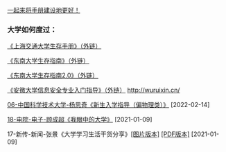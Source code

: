[一起来将手册建设地更好！](Preface/fenxiang.md)

### 大学如何度过：

[《上海交通大学生存手册》（外链）](https://survivesjtu.gitbook.io/survivesjtumanual/xu/xu)

[《东南大学生存指南》（外链）](https://www.yuque.com/wangzonghui-jujm4/telvdb)

[《东南大学生存指南2.0》（外链）](https://www.yuque.com/books/share/7b35bef7-f726-40da-9dd0-9e9eecce0ed9)

[《安微大学信息安全专业入门指导》（外链）](https://first-book-2.gitbook.io/-1/) http://wuruixin.cn/

[06-中国科学技术大学-杨思奇《新生入学指导（偏物理类）》](https://www.ahu.wiki//Golden-years/新生入学指导-偏物理类-杨思奇-USTC.pdf) [2022-02-14]

[18-电院-电子-顾成超《我眼中的大学》](Golden-years/18-电子-顾成超.md) [2021-01-09]

17-新传-新闻-张景《大学学习生活干货分享》[[图片版本]](Golden-years/17-新闻-张景.md) [[PDF版本]](https://ahuer-leaplap.github.io/Impart-Inherit/Golden-years/17-新闻-张景.pdf) [2021-01-09]

